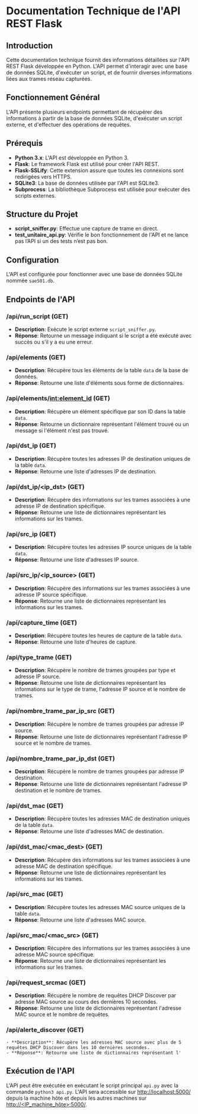 # Documentation Technique de l'API REST Flask

## Introduction
Cette documentation technique fournit des informations détaillées sur l'API REST Flask développée en Python. L'API permet d'interagir avec une base de données SQLite, d'exécuter un script, et de fournir diverses informations liées aux trames réseau capturées.

## Fonctionnement Général
L'API présente plusieurs endpoints permettant de récupérer des informations à partir de la base de données SQLite, d'exécuter un script externe, et d'effectuer des opérations de requêtes.

## Prérequis
- **Python 3.x**: L'API est développée en Python 3.
- **Flask**: Le framework Flask est utilisé pour créer l'API REST.
- **Flask-SSLify**: Cette extension assure que toutes les connexions sont redirigées vers HTTPS.
- **SQLite3**: La base de données utilisée par l'API est SQLite3.
- **Subprocess**: La bibliothèque Subprocess est utilisée pour exécuter des scripts externes.

## Structure du Projet
- **script_sniffer.py**: Effectue une capture de trame en direct.
- **test_unitaire_api.py**: Vérifie le bon fonctionnement de l'API et ne lance pas l’API si un des tests n’est pas bon.

## Configuration
L'API est configurée pour fonctionner avec une base de données SQLite nommée `sae501.db`.

## Endpoints de l'API

### **/api/run_script (GET)**
   - **Description**: Exécute le script externe `script_sniffer.py`.
   - **Réponse**: Retourne un message indiquant si le script a été exécuté avec succès ou s'il y a eu une erreur.

### **/api/elements (GET)**
   - **Description**: Récupère tous les éléments de la table `data` de la base de données.
   - **Réponse**: Retourne une liste d'éléments sous forme de dictionnaires.

### **/api/elements/<int:element_id> (GET)**
   - **Description**: Récupère un élément spécifique par son ID dans la table `data`.
   - **Réponse**: Retourne un dictionnaire représentant l'élément trouvé ou un message si l'élément n'est pas trouvé.

### **/api/dst_ip (GET)**
   - **Description**: Récupère toutes les adresses IP de destination uniques de la table `data`.
   - **Réponse**: Retourne une liste d'adresses IP de destination.

### **/api/dst_ip/<ip_dst> (GET)**
   - **Description**: Récupère des informations sur les trames associées à une adresse IP de destination spécifique.
   - **Réponse**: Retourne une liste de dictionnaires représentant les informations sur les trames.

### **/api/src_ip (GET)**
   - **Description**: Récupère toutes les adresses IP source uniques de la table `data`.
   - **Réponse**: Retourne une liste d'adresses IP source.

### **/api/src_ip/<ip_source> (GET)**
   - **Description**: Récupère des informations sur les trames associées à une adresse IP source spécifique.
   - **Réponse**: Retourne une liste de dictionnaires représentant les informations sur les trames.

### **/api/capture_time (GET)**
   - **Description**: Récupère toutes les heures de capture de la table `data`.
   - **Réponse**: Retourne une liste d'heures de capture.

### **/api/type_trame (GET)**
   - **Description**: Récupère le nombre de trames groupées par type et adresse IP source.
   - **Réponse**: Retourne une liste de dictionnaires représentant les informations sur le type de trame, l'adresse IP source et le nombre de trames.

### **/api/nombre_trame_par_ip_src (GET)**
   - **Description**: Récupère le nombre de trames groupées par adresse IP source.
   - **Réponse**: Retourne une liste de dictionnaires représentant l'adresse IP source et le nombre de trames.

### **/api/nombre_trame_par_ip_dst (GET)**
   - **Description**: Récupère le nombre de trames groupées par adresse IP destination.
   - **Réponse**: Retourne une liste de dictionnaires représentant l'adresse IP destination et le nombre de trames.

### **/api/dst_mac (GET)**
   - **Description**: Récupère toutes les adresses MAC de destination uniques de la table `data`.
   - **Réponse**: Retourne une liste d'adresses MAC de destination.

### **/api/dst_mac/<mac_dest> (GET)**
   - **Description**: Récupère des informations sur les trames associées à une adresse MAC de destination spécifique.
   - **Réponse**: Retourne une liste de dictionnaires représentant les informations sur les trames.

### **/api/src_mac (GET)**
   - **Description**: Récupère toutes les adresses MAC source uniques de la table `data`.
   - **Réponse**: Retourne une liste d'adresses MAC source.

### **/api/src_mac/<mac_src> (GET)**
   - **Description**: Récupère des informations sur les trames associées à une adresse MAC source spécifique.
   - **Réponse**: Retourne une liste de dictionnaires représentant les informations sur les trames.

### **/api/request_srcmac (GET)**
   - **Description**: Récupère le nombre de requêtes DHCP Discover par adresse MAC source au cours des dernières 10 secondes.
   - **Réponse**: Retourne une liste de dictionnaires représentant l'adresse MAC source et le nombre de requêtes.

### **/api/alerte_discover (GET)**
    - **Description**: Récupère les adresses MAC source avec plus de 5 requêtes DHCP Discover dans les 10 dernières secondes.
    - **Réponse**: Retourne une liste de dictionnaires représentant l'

## Exécution de l'API
L'API peut être exécutée en exécutant le script principal `api.py` avec la commande `python3 api.py`. L'API sera accessible sur [http://localhost:5000/](http://localhost:5000/) depuis la machine hôte et depuis les autres machines sur [http://<IP_machine_hôte>:5000/](http://<IP_machine_hôte>:5000/).
